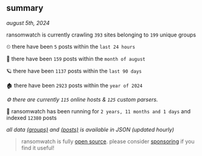 
## summary
_august 5th, 2024_

ransomwatch is currently crawling `393` sites belonging to `199` unique groups

⏲ there have been `5` posts within the `last 24 hours`

🦈 there have been `159` posts within the `month of august`

🪐 there have been `1137` posts within the `last 90 days`

🏚 there have been `2923` posts within the `year of 2024`

_⚙️ there are currently `115` online hosts & `125` custom parsers._

🦕 ransomwatch has been running for `2 years, 11 months and 1 days` and indexed `12380` posts

_all data  [(groups)](http://ransomwhat.telemetry.ltd/groups) and [(posts)](http://ransomwhat.telemetry.ltd/posts) is available in JSON (updated hourly)_

> ransomwatch is fully [open source](https://github.com/joshhighet/ransomwatch#ransomwatch--). please consider [sponsoring](https://github.com/sponsors/joshhighet) if you find it useful!
